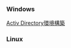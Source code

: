 ### Windows
[Activ Directory環境構築](https://plantyuta.github.io/site/docs/ActivDirectory/ )

### Linux


